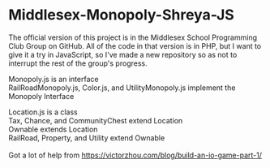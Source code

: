 # Middlesex-Monopoly-Shreya-JS
 
The official version of this project is in the Middlesex School Programming Club Group on GitHub. All of the code in that version is in PHP, but I want to give it a try in JavaScript, so I've made a new repository so as not to interrupt the rest of the group's progress. 

Monopoly.js is an interface <br>
RailRoadMonopoly.js, Color.js, and UtilityMonopoly.js implement the Monopoly Interface<br>

Location.js is a class <br>
Tax, Chance, and CommunityChest extend Location<br>
Ownable extends Location<br>
RailRoad, Property, and Utility extend Ownable<br><br>
Got a lot of help from https://victorzhou.com/blog/build-an-io-game-part-1/
